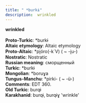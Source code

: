 ```yaml
---
title: " *burkɨ"
description:  wrinkled
---
```

<p data-pagefind-weight="0.5">
<strong> wrinkled</strong><br><br>
<strong>Proto-Turkic</strong>:  *burkɨ<br>
<strong>Altaic etymology</strong>:  Altaic etymology<br>
<strong> Proto-Altaic</strong>:  *pi̯óro(-k`V) ( ~ -i̯u-)<br>
<strong>Nostratic</strong>:  Nostratic<br>
<strong>Russian meaning</strong>:  сморщенный<br>
<strong>Turkic</strong>:  *burkɨ<br>
<strong>Mongolian</strong>:  *boruɣa<br>
<strong>Tungus-Manchu</strong>:  *pirki- ( ~ -ü-)<br>
<strong>Comments</strong>:  EDT 360.<br>
<strong>Old Turkic</strong>:  burqɨ<br>
<strong>Karakhanid</strong>:  burqɨ, burqɨɣ 'wrinkle'<br>

</p>
